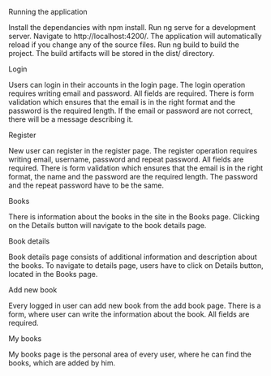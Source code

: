 Running the application

Install the dependancies with npm install.
Run ng serve for a development server. Navigate to http://localhost:4200/. The application will automatically reload if you change any of the source files.
Run ng build to build the project. The build artifacts will be stored in the dist/ directory.

Login

Users can login in their accounts in the login page. The login operation requires writing email and password. All fields are required. There is form validation which ensures that the email is in the right format and the password is the required length. If the email or password are not correct, there will be a message describing it.

Register

New user can register in the register page. The register operation requires writing email, username, password and repeat password. All fields are required. There is form validation which ensures that the email is in the right format, the name and the password are the required length. The password and the repeat password have to be the same.

Books

There is information about the books in the site in the Books page. Clicking on the Details button will navigate to the book details page.

Book details

Book details page consists of additional information and description about the books. To navigate to details page, users have to click on Details button, located in the Books page.

Add new book

Every logged in user can add new book from the add book page. There is a form, where user can write the information about the book. All fields are required.

My books

My books page is the personal area of every user, where he can find the books, which are added by him.
